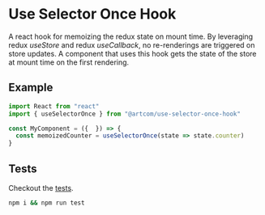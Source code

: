 # Use Selector Once Hook

A react hook for memoizing the redux state on mount time. By leveraging redux *useStore* and redux *useCallback*, no re-renderings are triggered on store updates. A component that uses this hook gets the state of the store at mount time on the first rendering.

## Example

```javascript
import React from "react"
import { useSelectorOnce } from "@artcom/use-selector-once-hook"

const MyComponent = ({  }) => {
  const memoizedCounter = useSelectorOnce(state => state.counter)
}
```

## Tests

Checkout the [tests](./test/useSelectorOnce.test.js).

```bash
npm i && npm run test
```